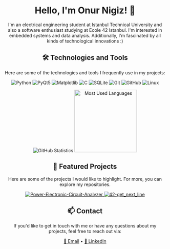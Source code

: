 <!-- Header -->
<h1 align="center">Hello, I'm Onur Nigiz! 👋</h1>

<p align="center">
  I'm an electrical engineering student at Istanbul Technical University and also a software enthusiast studying at Ecole 42 Istanbul.
  I'm interested in embedded systems and data analysis.
  Additionally, I'm fascinated by all kinds of technological innovations :)
</p>

<!-- Technologies and Tools -->
<h2 align="center">🛠️ Technologies and Tools</h2>

<p align="center">
  Here are some of the technologies and tools I frequently use in my projects:
</p>

<p align="center">
  <img src="https://img.shields.io/badge/Python-3776AB?style=for-the-badge&logo=python&logoColor=white" alt="Python">
  <img src="https://img.shields.io/badge/PyQt5-41CD52?style=for-the-badge&logo=qt&logoColor=white" alt="PyQt5">
  <img src="https://img.shields.io/badge/Matplotlib-3776AB?style=for-the-badge&logo=matplotlib&logoColor=white" alt="Matplotlib">
  <img src="https://img.shields.io/badge/C-00599C?style=for-the-badge&logo=c&logoColor=white" alt="C">
  <img src="https://img.shields.io/badge/SQLite-003B57?style=for-the-badge&logo=sqlite&logoColor=white" alt="SQLite">
  <img src="https://img.shields.io/badge/Git-F05032?style=for-the-badge&logo=git&logoColor=white" alt="Git">
  <img src="https://img.shields.io/badge/GitHub-181717?style=for-the-badge&logo=github&logoColor=white" alt="GitHub">
  <img src="https://img.shields.io/badge/Linux-FCC624?style=for-the-badge&logo=linux&logoColor=black" alt="Linux">
</p>

<!-- GitHub Statistics and Most Used Languages -->
<div align="center">
  <img src="https://github-readme-stats.vercel.app/api?username=onigiz&show_icons=true&count_private=true&theme=cobalt" alt="GitHub Statistics" >
  <img src="https://github-readme-stats.vercel.app/api/top-langs/?username=onigiz&langs_count=5&layout=compact&theme=cobalt" alt="Most Used Languages" height="195">
</div>

<!-- Featured Projects -->
<h2 align="center">🚀 Featured Projects</h2>

<p align="center">
  Here are some of the projects I would like to highlight. For more, you can explore my repositories.
</p>

<!-- GitHub Repository Cards -->
<p align="center">
  <a href="link">
    <img src="https://github-readme-stats.vercel.app/api/pin/?username=onigiz&repo=Power-Electronic-Circuit-Analyzer&theme=cobalt" alt="Power-Electronic-Circuit-Analyzer">
  </a>
  <a href="link">
    <img src="https://github-readme-stats.vercel.app/api/pin/?username=onigiz&repo=42-get_next_line&theme=cobalt" alt="42-get_next_line">
  </a>
</p>

<!-- Contact -->
<h2 align="center">📫 Contact</h2>

<p align="center">
  If you'd like to get in touch with me or have any questions about my projects, feel free to reach out via:
</p>

<p align="center">
  <a href="mailto:onurnigiz@hotmail.com">📧 Email</a> •
  <a href="https://linkedin.com/in/onur-nigiz">💼 LinkedIn</a>
</p>
